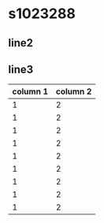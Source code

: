 # s1023288

## line2

## line3


| column 1 | column 2 |
| -------- | -------- |
| 1	   | 2	      |
| 1	   | 2	      |
| 1	   | 2	      |
| 1	   | 2	      |
| 1	   | 2	      |
| 1	   | 2	      |
| 1	   | 2	      |
| 1	   | 2	      |
| 1	   | 2	      |
